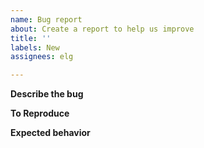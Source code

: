 ```yaml
---
name: Bug report
about: Create a report to help us improve
title: ''
labels: New
assignees: elg

---
```


**Describe the bug**

**To Reproduce**

**Expected behavior**
